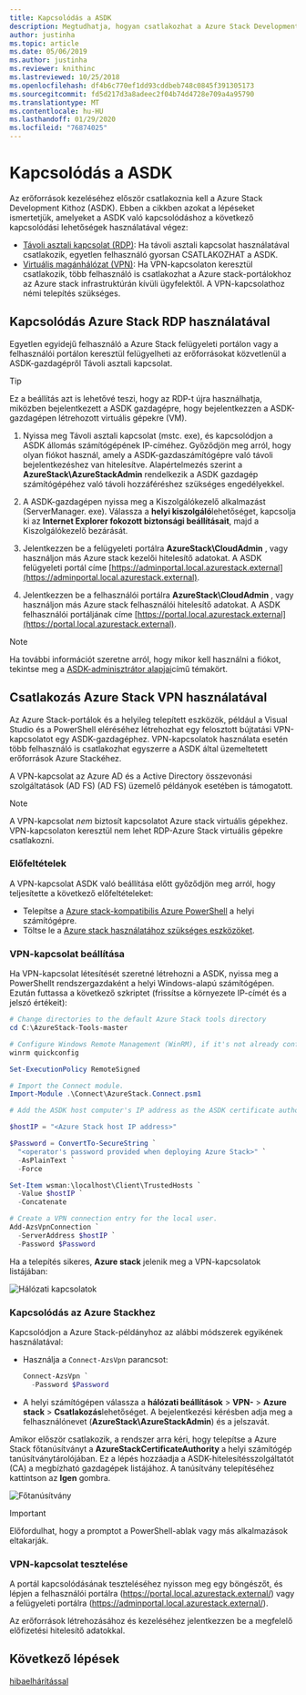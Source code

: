 ```yaml
---
title: Kapcsolódás a ASDK
description: Megtudhatja, hogyan csatlakozhat a Azure Stack Development Kithoz (ASDK).
author: justinha
ms.topic: article
ms.date: 05/06/2019
ms.author: justinha
ms.reviewer: knithinc
ms.lastreviewed: 10/25/2018
ms.openlocfilehash: df4b6c770ef1dd93cddbeb748c0845f391305173
ms.sourcegitcommit: fd5d217d3a8adeec2f04b74d4728e709a4a95790
ms.translationtype: MT
ms.contentlocale: hu-HU
ms.lasthandoff: 01/29/2020
ms.locfileid: "76874025"
---
```

# <a name="connect-to-the-asdk"></a>Kapcsolódás a ASDK

Az erőforrások kezeléséhez először csatlakoznia kell a Azure Stack Development Kithoz (ASDK). Ebben a cikkben azokat a lépéseket ismertetjük, amelyeket a ASDK való kapcsolódáshoz a következő kapcsolódási lehetőségek használatával végez:

* [Távoli asztali kapcsolat (RDP)](#connect-with-rdp): Ha távoli asztali kapcsolat használatával csatlakozik, egyetlen felhasználó gyorsan CSATLAKOZHAT a ASDK.
* [Virtuális magánhálózat (VPN)](#connect-with-vpn): Ha VPN-kapcsolaton keresztül csatlakozik, több felhasználó is csatlakozhat a Azure stack-portálokhoz az Azure stack infrastruktúrán kívüli ügyfelektől. A VPN-kapcsolathoz némi telepítés szükséges.

<a name="connect-with-rdp"></a>
## <a name="connect-to-azure-stack-using-rdp"></a>Kapcsolódás Azure Stack RDP használatával

Egyetlen egyidejű felhasználó a Azure Stack felügyeleti portálon vagy a felhasználói portálon keresztül felügyelheti az erőforrásokat közvetlenül a ASDK-gazdagépről Távoli asztali kapcsolat.

> [!TIP]
> Ez a beállítás azt is lehetővé teszi, hogy az RDP-t újra használhatja, miközben bejelentkezett a ASDK gazdagépre, hogy bejelentkezzen a ASDK-gazdagépen létrehozott virtuális gépekre (VM).

1. Nyissa meg Távoli asztali kapcsolat (mstc. exe), és kapcsolódjon a ASDK állomás számítógépének IP-címéhez. Győződjön meg arról, hogy olyan fiókot használ, amely a ASDK-gazdaszámítógépre való távoli bejelentkezéshez van hitelesítve. Alapértelmezés szerint a **AzureStack\AzureStackAdmin** rendelkezik a ASDK gazdagép számítógépéhez való távoli hozzáféréshez szükséges engedélyekkel.  

2. A ASDK-gazdagépen nyissa meg a Kiszolgálókezelő alkalmazást (ServerManager. exe). Válassza a **helyi kiszolgáló**lehetőséget, kapcsolja ki az **Internet Explorer fokozott biztonsági beállításait**, majd a Kiszolgálókezelő bezárását.

3. Jelentkezzen be a felügyeleti portálra **AzureStack\CloudAdmin** , vagy használjon más Azure stack kezelői hitelesítő adatokat. A ASDK felügyeleti portál címe [https://adminportal.local.azurestack.external](https://adminportal.local.azurestack.external).

4. Jelentkezzen be a felhasználói portálra **AzureStack\CloudAdmin** , vagy használjon más Azure stack felhasználói hitelesítő adatokat. A ASDK felhasználói portáljának címe [https://portal.local.azurestack.external](https://portal.local.azurestack.external).

> [!NOTE]
> Ha további információt szeretne arról, hogy mikor kell használni a fiókot, tekintse meg a [ASDK-adminisztrátor alapjai](asdk-admin-basics.md#what-account-should-i-use)című témakört.

<a name="connect-with-vpn"></a>
## <a name="connect-to-azure-stack-using-vpn"></a>Csatlakozás Azure Stack VPN használatával

Az Azure Stack-portálok és a helyileg telepített eszközök, például a Visual Studio és a PowerShell eléréséhez létrehozhat egy felosztott bújtatási VPN-kapcsolatot egy ASDK-gazdagéphez. VPN-kapcsolatok használata esetén több felhasználó is csatlakozhat egyszerre a ASDK által üzemeltetett erőforrások Azure Stackéhez.

A VPN-kapcsolat az Azure AD és a Active Directory összevonási szolgáltatások (AD FS) (AD FS) üzemelő példányok esetében is támogatott.

> [!NOTE]
> A VPN-kapcsolat *nem* biztosít kapcsolatot Azure stack virtuális gépekhez. VPN-kapcsolaton keresztül nem lehet RDP-Azure Stack virtuális gépekre csatlakozni.

### <a name="prerequisites"></a>Előfeltételek
A VPN-kapcsolat ASDK való beállítása előtt győződjön meg arról, hogy teljesítette a következő előfeltételeket:

- Telepítse a [Azure stack-kompatibilis Azure PowerShell](asdk-post-deploy.md#install-azure-stack-powershell) a helyi számítógépre.  
- Töltse le a [Azure stack használatához szükséges eszközöket](asdk-post-deploy.md#download-the-azure-stack-tools).

### <a name="set-up-vpn-connectivity"></a>VPN-kapcsolat beállítása

Ha VPN-kapcsolat létesítését szeretné létrehozni a ASDK, nyissa meg a PowerShellt rendszergazdaként a helyi Windows-alapú számítógépen. Ezután futtassa a következő szkriptet (frissítse a környezete IP-címét és a jelszó értékeit):

```powershell
# Change directories to the default Azure Stack tools directory
cd C:\AzureStack-Tools-master

# Configure Windows Remote Management (WinRM), if it's not already configured.
winrm quickconfig  

Set-ExecutionPolicy RemoteSigned

# Import the Connect module.
Import-Module .\Connect\AzureStack.Connect.psm1

# Add the ASDK host computer's IP address as the ASDK certificate authority (CA) to the list of trusted hosts. Make sure you update the IP address and password values for your environment.

$hostIP = "<Azure Stack host IP address>"

$Password = ConvertTo-SecureString `
  "<operator's password provided when deploying Azure Stack>" `
  -AsPlainText `
  -Force

Set-Item wsman:\localhost\Client\TrustedHosts `
  -Value $hostIP `
  -Concatenate

# Create a VPN connection entry for the local user.
Add-AzsVpnConnection `
  -ServerAddress $hostIP `
  -Password $Password

```

Ha a telepítés sikeres, **Azure stack** jelenik meg a VPN-kapcsolatok listájában:

![Hálózati kapcsolatok](media/asdk-connect/vpn.png)  

### <a name="connect-to-azure-stack"></a>Kapcsolódás az Azure Stackhez

  Kapcsolódjon a Azure Stack-példányhoz az alábbi módszerek egyikének használatával:  

  * Használja a `Connect-AzsVpn` parancsot:
      
    ```powershell
    Connect-AzsVpn `
      -Password $Password
    ```

  * A helyi számítógépen válassza a **hálózati beállítások** > **VPN-**  > **Azure stack** > **Csatlakozás**lehetőséget. A bejelentkezési kérésben adja meg a felhasználónevet (**AzureStack\AzureStackAdmin**) és a jelszavát.

Amikor először csatlakozik, a rendszer arra kéri, hogy telepítse a Azure Stack főtanúsítványt a **AzureStackCertificateAuthority** a helyi számítógép tanúsítványtárolójában. Ez a lépés hozzáadja a ASDK-hitelesítésszolgáltatót (CA) a megbízható gazdagépek listájához. A tanúsítvány telepítéséhez kattintson az **Igen** gombra.

![Főtanúsítvány](media/asdk-connect/cert.png)  
  
  > [!IMPORTANT]
  > Előfordulhat, hogy a promptot a PowerShell-ablak vagy más alkalmazások eltakarják.

### <a name="test-vpn-connectivity"></a>VPN-kapcsolat tesztelése

A portál kapcsolódásának teszteléséhez nyisson meg egy böngészőt, és lépjen a felhasználói portálra (https://portal.local.azurestack.external/) vagy a felügyeleti portálra (https://adminportal.local.azurestack.external/).

Az erőforrások létrehozásához és kezeléséhez jelentkezzen be a megfelelő előfizetési hitelesítő adatokkal.  

## <a name="next-steps"></a>Következő lépések

[hibaelhárítással](asdk-troubleshooting.md)
